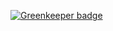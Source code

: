 

[![Greenkeeper badge](https://badges.greenkeeper.io/yarrumretep/snapshotable.svg)](https://greenkeeper.io/)